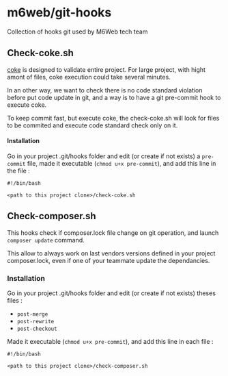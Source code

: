 # m6web/git-hooks

Collection of hooks git used by M6Web tech team

## Check-coke.sh

[coke](https://github.com/M6Web/Coke) is designed to validate entire project.
For large project, with hight amont of files, coke execution could take several minutes.

In an other way, we want to check there is no code standard violation before put code update in git, and a way is to have a git pre-commit hook to execute coke.

To keep commit fast, but execute coke, the check-coke.sh will look for files to be commited and execute code standard check only on it.

#### Installation

Go in your project .git/hooks folder and edit (or create if not exists) a `pre-commit` file, made it executable (`chmod u+x pre-commit`), and add this line in the file :

```shell
#!/bin/bash

<path to this project clone>/check-coke.sh
```

## Check-composer.sh

This hooks check if composer.lock file change on git operation, and launch `composer update` command.

This allow to always work on last vendors versions defined in your project composer.lock, even if one of your teammate update the dependancies.

### Installation

Go in your project .git/hooks folder and edit (or create if not exists) theses files :
* `post-merge`
* `post-rewrite`
* `post-checkout`

Made it executable (`chmod u+x pre-commit`), and add this line in each file :

```shell
#!/bin/bash

<path to this project clone>/check-composer.sh
```
